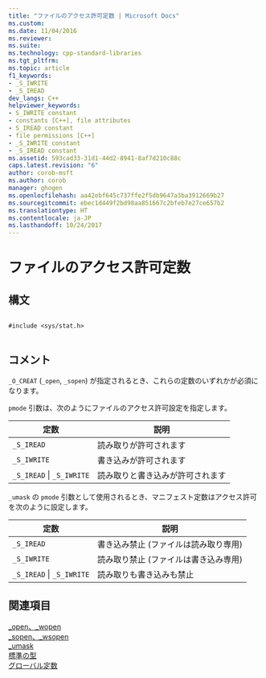 ```yaml
---
title: "ファイルのアクセス許可定数 | Microsoft Docs"
ms.custom: 
ms.date: 11/04/2016
ms.reviewer: 
ms.suite: 
ms.technology: cpp-standard-libraries
ms.tgt_pltfrm: 
ms.topic: article
f1_keywords:
- _S_IWRITE
- _S_IREAD
dev_langs: C++
helpviewer_keywords:
- S_IWRITE constant
- constants [C++], file attributes
- S_IREAD constant
- file permissions [C++]
- _S_IWRITE constant
- _S_IREAD constant
ms.assetid: 593cad33-31d1-44d2-8941-8af7d210c88c
caps.latest.revision: "6"
author: corob-msft
ms.author: corob
manager: ghogen
ms.openlocfilehash: aa42ebf645c737ffe2f5db9647a3ba3912669b27
ms.sourcegitcommit: ebec1d449f2bd98aa851667c2bfeb7e27ce657b2
ms.translationtype: HT
ms.contentlocale: ja-JP
ms.lasthandoff: 10/24/2017
---
```

# <a name="file-permission-constants"></a>ファイルのアクセス許可定数
## <a name="syntax"></a>構文  
  
```  
  
#include <sys/stat.h>  
  
```  
  
## <a name="remarks"></a>コメント  
 `_O_CREAT` (`_open`, `_sopen`) が指定されるとき、これらの定数のいずれかが必須になります。  
  
 `pmode` 引数は、次のようにファイルのアクセス許可設定を指定します。  
  
|定数|説明|  
|--------------|-------------|  
|`_S_IREAD`|読み取りが許可されます|  
|`_S_IWRITE`|書き込みが許可されます|  
|`_S_IREAD` &#124; `_S_IWRITE`|読み取りと書き込みが許可されます|  
  
 `_umask` の `pmode` 引数として使用されるとき、マニフェスト定数はアクセス許可を次のように設定します。  
  
|定数|説明|  
|--------------|-------------|  
|`_S_IREAD`|書き込み禁止 (ファイルは読み取り専用)|  
|`_S_IWRITE`|読み取り禁止 (ファイルは書き込み専用)|  
|`_S_IREAD` &#124; `_S_IWRITE`|読み取りも書き込みも禁止|  
  
## <a name="see-also"></a>関連項目  
 [_open、_wopen](../c-runtime-library/reference/open-wopen.md)   
 [_sopen、_wsopen](../c-runtime-library/reference/sopen-wsopen.md)   
 [_umask](../c-runtime-library/reference/umask.md)   
 [標準の型](../c-runtime-library/standard-types.md)   
 [グローバル定数](../c-runtime-library/global-constants.md)